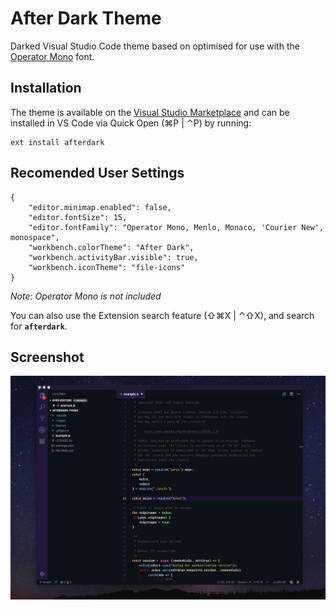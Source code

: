 # After Dark Theme

Darked Visual Studio Code theme based on optimised for use with the [Operator Mono](https://www.typography.com/fonts/operator/) font.


## Installation

The theme is available on the [Visual Studio Marketplace](https://marketplace.visualstudio.com) and can be installed in VS Code via Quick Open (⌘P | ⌃P) by running:

```
ext install afterdark
```

## Recomended User Settings

```
{
    "editor.minimap.enabled": false,
    "editor.fontSize": 15,
    "editor.fontFamily": "Operator Mono, Menlo, Monaco, 'Courier New', monospace",
    "workbench.colorTheme": "After Dark",
    "workbench.activityBar.visible": true,
    "workbench.iconTheme": "file-icons"
}
```

_Note: Operator Mono is not included_

You can also use the Extension search feature (⇧⌘X | ⌃⇧X), and search for **`afterdark`**.

## Screenshot

![alt text][preview]

[preview]: images/preview.jpg "After Dark Preview"